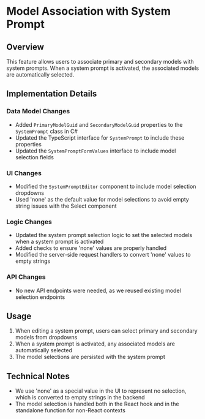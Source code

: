 ﻿# Model Association with System Prompt

## Overview
This feature allows users to associate primary and secondary models with system prompts. When a system prompt is activated, the associated models are automatically selected.

## Implementation Details

### Data Model Changes
- Added `PrimaryModelGuid` and `SecondaryModelGuid` properties to the `SystemPrompt` class in C#
- Updated the TypeScript interface for `SystemPrompt` to include these properties
- Updated the `SystemPromptFormValues` interface to include model selection fields

### UI Changes
- Modified the `SystemPromptEditor` component to include model selection dropdowns
- Used 'none' as the default value for model selections to avoid empty string issues with the Select component

### Logic Changes
- Updated the system prompt selection logic to set the selected models when a system prompt is activated
- Added checks to ensure 'none' values are properly handled
- Modified the server-side request handlers to convert 'none' values to empty strings

### API Changes
- No new API endpoints were needed, as we reused existing model selection endpoints

## Usage
1. When editing a system prompt, users can select primary and secondary models from dropdowns
2. When a system prompt is activated, any associated models are automatically selected
3. The model selections are persisted with the system prompt

## Technical Notes
- We use 'none' as a special value in the UI to represent no selection, which is converted to empty strings in the backend
- The model selection is handled both in the React hook and in the standalone function for non-React contexts